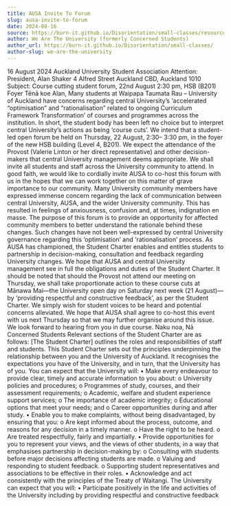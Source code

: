 ```yaml
---
title: AUSA Invite To Forum
slug: ausa-invite-to-forum
date: 2024-08-16
source: https://burn-it.github.io/Disorientation/small-classes/resources/
author: We Are The University (formerly Concerned Students)
author_url: https://burn-it.github.io/Disorientation/small-classes/
author-slug: we-are-the-university
---
```

16 August 2024
Auckland University Student Association
Attention: President, Alan Shaker
4 Alfred Street
Auckland CBD, Auckland 1010
Subject: Course cutting student forum, 22nd August 2:30 pm, HSB (B201) Foyer
Tēnā koe Alan,
Many students at Waipapa Taumata Rau – University of Auckland have concerns
regarding central University’s ‘accelerated “optimisation” and “rationalisation” related
to ongoing Curriculum Framework Transformation’ of courses and programmes
across the institution. In short, the student body has been left no choice but to
interpret central University’s actions as being ‘course cuts’.
We intend that a student-led open forum be held on Thursday, 22 August, 2:30–
3:30 pm, in the foyer of the new HSB building (Level 4, B201). We expect the
attendance of the Provost (Valerie Linton or her direct representative) and other
decision-makers that central University management deems appropriate.
We shall invite all students and staff across the University community to attend. In
good faith, we would like to cordially invite AUSA to co-host this forum with us in the
hopes that we can work together on this matter of grave importance to our
community.
Many University community members have expressed immense concern regarding
the lack of communication between central University, AUSA, and the wider
University community. This has resulted in feelings of anxiousness, confusion and, at
times, indignation en masse.
The purpose of this forum is to provide an opportunity for affected community
members to better understand the rationale behind these changes. Such changes
have not been well-expressed by central University governance regarding this
‘optimisation’ and ‘rationalisation’ process.
As AUSA has championed, the Student Charter enables and entitles students to
partnership in decision-making, consultation and feedback regarding University
changes. We hope that AUSA and central University management see in full the
obligations and duties of the Student Charter.
It should be noted that should the Provost not attend our meeting on Thursday, we
shall take proportionate action to these course cuts at Mānawa Mai—the University
open day on Saturday next week (21 August)—by ‘providing respectful and
constructive feedback’, as per the Student Charter. We simply wish for student
voices to be heard and potential concerns alleviated.
We hope that AUSA shall agree to co-host this event with us next Thursday so that
we may further organise around this issue. We look forward to hearing from you in
due course.
Naku noa,
Nā Concerned Students
Relevant sections of the Student Charter are as follows:
[The Student Charter] outlines the roles and responsibilities of staff and students.
This Student Charter sets out the principles underpinning the relationship between
you and the University of Auckland. It recognises the expectations you have of the
University, and in turn, that the University has of you.
You can expect that the University will:
• Make every endeavour to provide clear, timely and accurate information to
you about:
o University policies and procedures;
o Programmes of study, courses, and their assessment requirements;
o Academic, welfare and student experience support services;
o The importance of academic integrity;
o Educational options that meet your needs; and
o Career opportunities during and after study.
• Enable you to make complaints, without being disadvantaged, by ensuring
that you:
o Are kept informed about the process, outcome, and reasons for any
decision in a timely manner.
o Have the right to be heard.
o Are treated respectfully, fairly and impartially.
• Provide opportunities for you to represent your views, and the views of other
students, in a way that emphasises partnership in decision-making by:
o Consulting with students before major decisions affecting students are
made.
o Valuing and responding to student feedback.
o Supporting student representatives and associations to be effective in
their roles.
• Acknowledge and act consistently with the principles of the Treaty of Waitangi.
The University can expect that you will:
• Participate positively in the life and activities of the University including by
providing respectful and constructive feedback